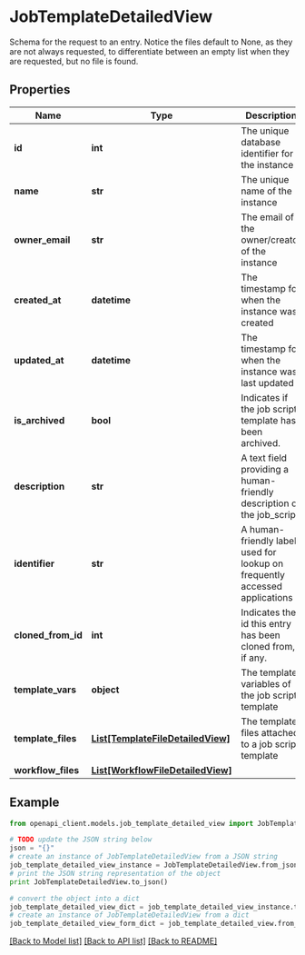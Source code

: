 # JobTemplateDetailedView

Schema for the request to an entry.  Notice the files default to None, as they are not always requested, to differentiate between an empty list when they are requested, but no file is found.

## Properties
Name | Type | Description | Notes
------------ | ------------- | ------------- | -------------
**id** | **int** | The unique database identifier for the instance | 
**name** | **str** | The unique name of the instance | 
**owner_email** | **str** | The email of the owner/creator of the instance | 
**created_at** | **datetime** | The timestamp for when the instance was created | 
**updated_at** | **datetime** | The timestamp for when the instance was last updated | 
**is_archived** | **bool** | Indicates if the job script template has been archived. | 
**description** | **str** | A text field providing a human-friendly description of the job_script | [optional] 
**identifier** | **str** | A human-friendly label used for lookup on frequently accessed applications | [optional] 
**cloned_from_id** | **int** | Indicates the id this entry has been cloned from, if any. | [optional] 
**template_vars** | **object** | The template variables of the job script template | [optional] 
**template_files** | [**List[TemplateFileDetailedView]**](TemplateFileDetailedView.md) | The template files attached to a job script template | [optional] 
**workflow_files** | [**List[WorkflowFileDetailedView]**](WorkflowFileDetailedView.md) |  | [optional] 

## Example

```python
from openapi_client.models.job_template_detailed_view import JobTemplateDetailedView

# TODO update the JSON string below
json = "{}"
# create an instance of JobTemplateDetailedView from a JSON string
job_template_detailed_view_instance = JobTemplateDetailedView.from_json(json)
# print the JSON string representation of the object
print JobTemplateDetailedView.to_json()

# convert the object into a dict
job_template_detailed_view_dict = job_template_detailed_view_instance.to_dict()
# create an instance of JobTemplateDetailedView from a dict
job_template_detailed_view_form_dict = job_template_detailed_view.from_dict(job_template_detailed_view_dict)
```
[[Back to Model list]](../README.md#documentation-for-models) [[Back to API list]](../README.md#documentation-for-api-endpoints) [[Back to README]](../README.md)



